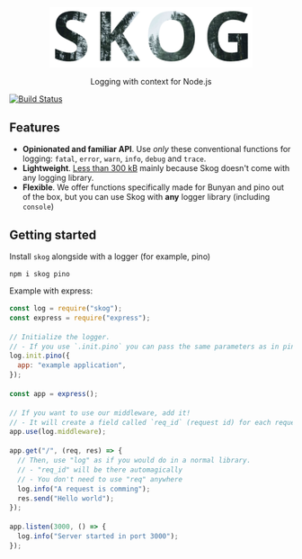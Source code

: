 <div align="center">
<img src="media/logo.png" width="360">
<p>
Logging with context for Node.js
</p>
</div>

[![Build Status](https://travis-ci.org/KTH/skog.svg?branch=master)](https://travis-ci.org/KTH/skog)

## Features

- **Opinionated and familiar API**. Use _only_ these conventional functions for logging: `fatal`, `error`, `warn`, `info`, `debug` and `trace`.
- **Lightweight**. [Less than 300 kB](https://packagephobia.now.sh/result?p=skog) mainly because Skog doesn't come with any logging library.
- **Flexible**. We offer functions specifically made for Bunyan and pino out of the box, but you can use Skog with **any** logger library (including `console`)

## Getting started

Install `skog` alongside with a logger (for example, pino)

```
npm i skog pino
```

Example with express:

```js
const log = require("skog");
const express = require("express");

// Initialize the logger.
// - If you use `.init.pino` you can pass the same parameters as in pino
log.init.pino({
  app: "example application",
});

const app = express();

// If you want to use our middleware, add it!
// - It will create a field called `req_id` (request id) for each request
app.use(log.middleware);

app.get("/", (req, res) => {
  // Then, use "log" as if you would do in a normal library.
  // - "req_id" will be there automagically
  // - You don't need to use "req" anywhere
  log.info("A request is comming");
  res.send("Hello world");
});

app.listen(3000, () => {
  log.info("Server started in port 3000");
});
```
